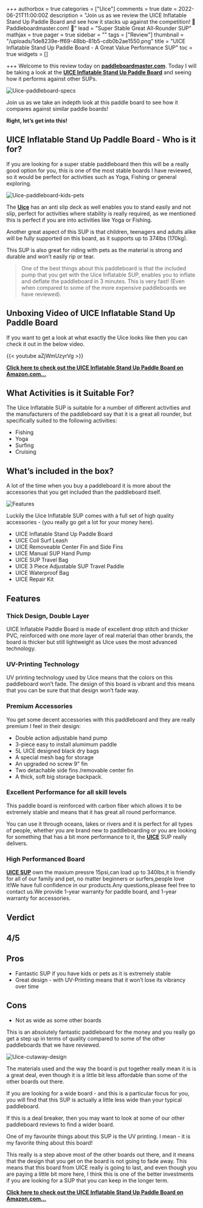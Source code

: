 +++
authorbox = true
categories = ["Uice"]
comments = true
date = 2022-06-21T11:00:00Z
description = "Join us as we review the UICE Inflatable Stand Up Paddle Board  and see how it stacks up against the competition! 🛶 Paddleboardmaster.com! 🛶"
lead = "Super Stable Great All-Rounder SUP"
mathjax = true
pager = true
sidebar = ""
tags = ["Review"]
thumbnail = "/uploads/1de8239e-ff69-48bb-81b5-cdb0b2ae1550.png"
title = "UICE Inflatable Stand Up Paddle Board - A Great Value Performance SUP"
toc = true
widgets = []

+++
Welcome to this review today on [**paddleboardmaster.com**](/).  Today I will be taking a look at the [**UICE Inflatable Stand Up Paddle Board**](https://www.amazon.com/UICE-Inflatable-Advanced-Standard-Accessories/dp/B09PG1GKPT?c=ts&keywords=Stand-Up+Paddleboards&qid=1655818653&refinements=p_89%3AUICE&s=sports-and-fitness&sr=1-2&ts_id=5522381011&linkCode=ll1&tag=paddleboardmaster-20&linkId=bdb471e119579ab44c1291ebad0a6996&language=en_US&ref_=as_li_ss_tl) and seeing how it performs against other SUPs.

![Uice-paddleboard-specs](/uploads/1682b5af-60b0-401b-b28c-0a2d75e964ab.jpeg "Uice-paddleboard-specs")

Join us as we take an indepth look at this paddle board to see how it compares against similar paddle boards!

**Right, let’s get into this!**

## UICE Inflatable Stand Up Paddle Board - Who is it for?

If you are looking for a super stable paddleboard then this will be a really good option for you, this is one of the most stable boards I have reviewed, so it would be perfect for activities such as Yoga, Fishing or general exploring.

![Uice-paddleboard-kids-pets](/uploads/1c1295e8-56a2-456e-8aaf-ac2be8113d97.jpeg "Uice-paddleboard-kids-pets")

The [**Uice**](/categories/uice/) has an anti slip deck as well enables you to stand easily and not slip, perfect for activities where stability is really required, as we mentioned this is perfect if you are into activities like Yoga or Fishing.

Another great aspect of this SUP is that children, teenagers and adults alike will be fully supported on this board, as it supports up to 374lbs (170kg).

This SUP is also great for riding with pets as the material is strong and durable and won’t easily rip or tear.

> One of the best things about this paddleboard is that the included pump that you get with the Uice Inflatable SUP, enables you to inflate and deflate the paddleboard in 3 minutes.  This is very fast! (Even when compared to some of the more expensive paddleboards we have reviewed).

## Unboxing Video of UICE Inflatable Stand Up Paddle Board

If you want to get a look at what exactly the Uice looks like then you can check it out in the below video.

{{< youtube aZjWmUzyrVg >}}

[**Click here to check out the UICE Inflatable Stand Up Paddle Board on Amazon.com...**](https://www.amazon.com/UICE-Inflatable-Advanced-Standard-Accessories/dp/B09PG1GKPT?c=ts&keywords=Stand-Up+Paddleboards&qid=1655818653&refinements=p_89%3AUICE&s=sports-and-fitness&sr=1-2&ts_id=5522381011&linkCode=ll1&tag=paddleboardmaster-20&linkId=bdb471e119579ab44c1291ebad0a6996&language=en_US&ref_=as_li_ss_tl)

## What Activities is it Suitable For?

The Uice Inflatable SUP is suitable for a number of different activities and the manufacturers of the paddleboard say that it is a great all rounder, but specifically suited to the following activities:

* Fishing
* Yoga
* Surfing
* Cruising

## What’s included in the box?

A lot of the time when you buy a paddleboard it is more about the accessories that you get included than the paddleboard itself.

![Features](/uploads/e01d1eee-970c-456e-b8d5-b04830a31fa1.jpeg "Features")

Luckily the Uice Inflatable SUP comes with a full set of high quality accessories - (you really go get a lot for your money here).

* UICE Inflatable Stand Up Paddle Board
* UICE Coil Surf Leash
* UICE Removeable Center Fin and Side Fins
* UICE Manual SUP Hand Pump
* UICE SUP Travel Bag
* UICE 3 Piece Adjustable SUP Travel Paddle
* UICE Waterproof Bag
* UICE Repair Kit

## Features

### Thick Design, Double Layer

UICE Inflatable Paddle Board is made of excellent drop stitch and thicker PVC, reinforced with one more layer of real material than other brands, the board is thicker but still lightweight as Uice uses the most advanced technology.

### UV-Printing Technology

UV printing technology used by Uice means that the colors on this paddleboard won’t fade. The design of this board is vibrant and this means that you can be sure that that design won’t fade way.

### Premium Accessories

You get some decent accessories with this paddleboard and they are really premium I feel in their design:

* Double action adjustable hand pump
* 3-piece easy to install alumimum paddle
* 5L UICE designed black dry bags
* A special mesh bag for storage
* An upgraded no screw 9" fin
* Two detachable side fins /removable center fin
* A thick, soft big storage backpack.

### Excellent Performance for all skill levels

This paddle board is reinforced with carbon fiber which allows it to be extremely stable and means that it has great all round performance.

You can use it through oceans, lakes or rivers and it is perfect for all types of people, whether you are brand new to paddleboarding or you are looking for something that has a bit more performance to it, the [**UICE**](/categories/uice/) SUP really delivers.

### High Performanced Board

[**UICE SUP**](/categories/uice/) own the maxium pressre 15psi,can load up to 340lbs,it is friendly for all of our family and pet, no matter beginners or surfers,people love it!We have full confidence in our products.Any questions,please feel free to contact us.We provide 1-year warranty for paddle board, and 1-year warranty for accessories.

## Verdict

## 4/5

## Pros

* Fantastic SUP if you have kids or pets as it is extremely stable
* Great design - with UV-Printing means that it won’t lose its vibrancy over time

## Cons

* Not as wide as some other boards

This is an absolutely fantastic paddleboard for the money and you really go get a step up in terms of quality compared to some of the other paddleboards that we have reviewed.

![Uice-cutaway-design](/uploads/846bc9b8-2faa-4408-b303-deb32c4a3114.jpeg "Uice-cutaway-design")

The materials used and the way the board is put together really mean it is is a great deal, even though it is a little bit less affordable than some of the other boards out there.

If you are looking for a wide board - and this is a particular focus for you, you will find that this SUP is actually a little less wide than your typical paddleboard.  

If this is a deal breaker, then you may want to look at some of our other paddleboard reviews to find a wider board.

One of my favourite things about this SUP is the UV printing.  I mean - it is my favorite thing about this board!

This really is a step above most of the other boards out there, and it means that the design that you get on the board is not going to fade away.  This means that this board from UICE really is going to last, and even though you are paying a little bit more here, I think this is one of the better investments if you are looking for a SUP that you can keep in the longer term.

[**Click here to check out the UICE Inflatable Stand Up Paddle Board on Amazon.com...**](https://www.amazon.com/UICE-Inflatable-Advanced-Standard-Accessories/dp/B09PG1GKPT?c=ts&keywords=Stand-Up+Paddleboards&qid=1655818653&refinements=p_89%3AUICE&s=sports-and-fitness&sr=1-2&ts_id=5522381011&linkCode=ll1&tag=paddleboardmaster-20&linkId=bdb471e119579ab44c1291ebad0a6996&language=en_US&ref_=as_li_ss_tl)